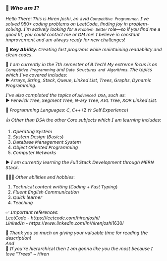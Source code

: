 ### 💖 𝙒𝙝𝙤 𝙖𝙢 𝙄?
𝘏𝘦𝘭𝘭𝘰 𝘛𝘩𝘦𝘳𝘦! 𝘛𝘩𝘪𝘴 𝘪𝘴 𝘏𝘪𝘳𝘦𝘯 𝘑𝘰𝘴𝘩𝘪, 𝘢𝘯 𝘢𝘷𝘪𝘥 `𝘊𝘰𝘮𝘱𝘦𝘵𝘪𝘵𝘪𝘷𝘦 𝘗𝘳𝘰𝘨𝘳𝘢𝘮𝘮𝘦𝘳`. 𝘐'𝘷𝘦 𝘴𝘰𝘭𝘷𝘦𝘥 950+ 𝘤𝘰𝘥𝘪𝘯𝘨 𝘱𝘳𝘰𝘣𝘭𝘦𝘮𝘴 𝘰𝘯 𝘓𝘦𝘦𝘵𝘊𝘰𝘥𝘦, 𝘧𝘪𝘯𝘥𝘪𝘯𝘨 𝘫𝘰𝘺 𝘪𝘯 𝘱𝘳𝘰𝘣𝘭𝘦𝘮-𝘴𝘰𝘭𝘷𝘪𝘯𝘨. 𝘐’𝘮 𝘢𝘤𝘵𝘪𝘷𝘦𝘭𝘺 𝘭𝘰𝘰𝘬𝘪𝘯𝘨 𝘧𝘰𝘳 𝘢 `𝘗𝘳𝘰𝘣𝘭𝘦𝘮 𝘚𝘦𝘵𝘵𝘦𝘳` 𝘳𝘰𝘭𝘦—𝘴𝘰 𝘪𝘧 𝘺𝘰𝘶 𝘧𝘪𝘯𝘥 𝘮𝘦 𝘢 𝘨𝘰𝘰𝘥 𝘧𝘪𝘵, 𝘺𝘰𝘶 𝘤𝘰𝘶𝘭𝘥 𝘤𝘰𝘯𝘵𝘢𝘤𝘵 𝘮𝘦 𝘰𝘳 𝘋𝘔 𝘮𝘦! 𝘐 𝘣𝘦𝘭𝘪𝘦𝘷𝘦 𝘪𝘯 𝘤𝘰𝘯𝘴𝘵𝘢𝘯𝘵 𝘪𝘮𝘱𝘳𝘰𝘷𝘦𝘮𝘦𝘯𝘵 𝘢𝘯𝘥 𝘢𝘮 𝘢𝘭𝘸𝘢𝘺𝘴 𝘳𝘦𝘢𝘥𝘺 𝘧𝘰𝘳 𝘯𝘦𝘸 𝘤𝘩𝘢𝘭𝘭𝘦𝘯𝘨𝘦𝘴!

🚀 𝙆𝙚𝙮 𝘼𝙗𝙞𝙡𝙞𝙩𝙮: 𝘊𝘳𝘦𝘢𝘵𝘪𝘯𝘨 𝘧𝘢𝘴𝘵 𝘱𝘳𝘰𝘨𝘳𝘢𝘮𝘴 𝘸𝘩𝘪𝘭𝘦 𝘮𝘢𝘪𝘯𝘵𝘢𝘪𝘯𝘪𝘯𝘨 𝘳𝘦𝘢𝘥𝘢𝘣𝘪𝘭𝘪𝘵𝘺 𝘢𝘯𝘥 𝘤𝘭𝘦𝘢𝘯 𝘤𝘰𝘥𝘦𝘴.

👋 𝘐 𝘢𝘮 𝘤𝘶𝘳𝘳𝘦𝘯𝘵𝘭𝘺 𝘪𝘯 𝘵𝘩𝘦 7𝘵𝘩 𝘴𝘦𝘮𝘦𝘴𝘵𝘦𝘳 𝘰𝘧 𝘉.𝘛𝘦𝘤𝘩! 
𝘔𝘺 𝘦𝘹𝘵𝘳𝘦𝘮𝘦 𝘧𝘰𝘤𝘶𝘴 𝘪𝘴 𝘰𝘯 `𝘊𝘰𝘮𝘱𝘦𝘵𝘪𝘵𝘪𝘷𝘦 𝘗𝘳𝘰𝘨𝘳𝘢𝘮𝘮𝘪𝘯𝘨` 𝘢𝘯𝘥 `𝘋𝘢𝘵𝘢 𝘚𝘵𝘳𝘶𝘤𝘵𝘶𝘳𝘦𝘴 𝘢𝘯𝘥 𝘈𝘭𝘨𝘰𝘳𝘪𝘵𝘩𝘮𝘴`. 𝘛𝘩𝘦 𝘵𝘰𝘱𝘪𝘤𝘴 𝘸𝘩𝘪𝘤𝘩 𝘐'𝘷𝘦 𝘤𝘰𝘷𝘦𝘳𝘦𝘥 𝘪𝘯𝘤𝘭𝘶𝘥𝘦𝘴: <br>
▶️ 𝘈𝘳𝘳𝘢𝘺𝘴, 𝘚𝘵𝘳𝘪𝘯𝘨, 𝘚𝘵𝘢𝘤𝘬, 𝘘𝘶𝘦𝘶𝘦, 𝘓𝘪𝘯𝘬𝘦𝘥 𝘓𝘪𝘴𝘵, 𝘛𝘳𝘦𝘦𝘴, 𝘎𝘳𝘢𝘱𝘩𝘴, 𝘋𝘺𝘯𝘢𝘮𝘪𝘤 𝘗𝘳𝘰𝘨𝘳𝘢𝘮𝘮𝘪𝘯𝘨.

𝘐'𝘷𝘦 𝘢𝘭𝘴𝘰 𝘤𝘰𝘮𝘱𝘭𝘦𝘵𝘦𝘥 𝘵𝘩𝘦 𝘵𝘰𝘱𝘪𝘤𝘴 𝘰𝘧 `𝘈𝘥𝘷𝘢𝘯𝘤𝘦𝘥 𝘋𝘚𝘈`, 𝘴𝘶𝘤𝘩 𝘢𝘴: <br>
▶️ 𝘍𝘦𝘯𝘸𝘪𝘤𝘬 𝘛𝘳𝘦𝘦, 𝘚𝘦𝘨𝘮𝘦𝘯𝘵 𝘛𝘳𝘦𝘦, 𝘕-𝘢𝘳𝘺 𝘛𝘳𝘦𝘦, 𝘈𝘝𝘓 𝘛𝘳𝘦𝘦, 𝘟𝘖𝘙 𝘓𝘪𝘯𝘬𝘦𝘥 𝘓𝘪𝘴𝘵.

📢 𝘗𝘳𝘰𝘨𝘳𝘢𝘮𝘮𝘪𝘯𝘨 𝘓𝘢𝘯𝘨𝘶𝘢𝘨𝘦𝘴: 𝘊, 𝘊++ (2 𝘠𝘳 𝘚𝘦𝘭𝘧 𝘌𝘹𝘱𝘦𝘳𝘪𝘦𝘯𝘤𝘦)

👍 𝘖𝘵𝘩𝘦𝘳 𝘵𝘩𝘢𝘯 𝘋𝘚𝘈 𝘵𝘩𝘦 𝘰𝘵𝘩𝘦𝘳 𝘊𝘰𝘳𝘦 𝘴𝘶𝘣𝘫𝘦𝘤𝘵𝘴 𝘸𝘩𝘪𝘤𝘩 𝘐 𝘢𝘮 𝘭𝘦𝘢𝘳𝘯𝘪𝘯𝘨 𝘪𝘯𝘤𝘭𝘶𝘥𝘦𝘴:
1. 𝘖𝘱𝘦𝘳𝘢𝘵𝘪𝘯𝘨 𝘚𝘺𝘴𝘵𝘦𝘮
2. 𝘚𝘺𝘴𝘵𝘦𝘮 𝘋𝘦𝘴𝘪𝘨𝘯 (𝘉𝘢𝘴𝘪𝘤𝘴)
3. 𝘋𝘢𝘵𝘢𝘣𝘢𝘴𝘦 𝘔𝘢𝘯𝘢𝘨𝘦𝘮𝘦𝘯𝘵 𝘚𝘺𝘴𝘵𝘦𝘮
4. 𝘖𝘣𝘫𝘦𝘤𝘵 𝘖𝘳𝘪𝘦𝘯𝘵𝘦𝘥 𝘗𝘳𝘰𝘨𝘳𝘢𝘮𝘮𝘪𝘯𝘨
5. 𝘊𝘰𝘮𝘱𝘶𝘵𝘦𝘳 𝘕𝘦𝘵𝘸𝘰𝘳𝘬𝘴

▶️ 𝘐 𝘢𝘮 𝘤𝘶𝘳𝘳𝘦𝘯𝘵𝘭𝘺 𝘭𝘦𝘢𝘳𝘯𝘪𝘯𝘨 𝘵𝘩𝘦 𝘍𝘶𝘭𝘭 𝘚𝘵𝘢𝘤𝘬 𝘋𝘦𝘷𝘦𝘭𝘰𝘱𝘮𝘦𝘯𝘵 𝘵𝘩𝘳𝘰𝘶𝘨𝘩 𝘔𝘌𝘙𝘕 𝘚𝘵𝘢𝘤𝘬.

💁🏾‍♂️ 𝘖𝘵𝘩𝘦𝘳 𝘢𝘣𝘪𝘭𝘪𝘵𝘪𝘦𝘴 𝘢𝘯𝘥 𝘩𝘰𝘣𝘣𝘪𝘦𝘴:
1. 𝘛𝘦𝘤𝘩𝘯𝘪𝘤𝘢𝘭 𝘤𝘰𝘯𝘵𝘦𝘯𝘵 𝘸𝘳𝘪𝘵𝘪𝘯𝘨 (𝘊𝘰𝘥𝘪𝘯𝘨 + 𝘍𝘢𝘴𝘵 𝘛𝘺𝘱𝘪𝘯𝘨)
2. 𝘍𝘭𝘶𝘦𝘯𝘵 𝘌𝘯𝘨𝘭𝘪𝘴𝘩 𝘊𝘰𝘮𝘮𝘶𝘯𝘪𝘤𝘢𝘵𝘪𝘰𝘯
3. 𝘘𝘶𝘪𝘤𝘬 𝘭𝘦𝘢𝘳𝘯𝘦𝘳
4. 𝘛𝘦𝘢𝘤𝘩𝘪𝘯𝘨

✅ 𝘐𝘮𝘱𝘰𝘳𝘵𝘢𝘯𝘵 𝘳𝘦𝘧𝘦𝘳𝘦𝘯𝘤𝘦𝘴: <br>
𝘓𝘦𝘦𝘵𝘊𝘰𝘥𝘦 - 𝘩𝘵𝘵𝘱𝘴://𝘭𝘦𝘦𝘵𝘤𝘰𝘥𝘦.𝘤𝘰𝘮/𝘩𝘪𝘳𝘦𝘯𝘫𝘰𝘴𝘩𝘪/ <br>
𝘓𝘪𝘯𝘬𝘦𝘥𝘐𝘯 - 𝘩𝘵𝘵𝘱𝘴://𝘸𝘸𝘸.𝘭𝘪𝘯𝘬𝘦𝘥𝘪𝘯.𝘤𝘰𝘮/𝘪𝘯/𝘩𝘪𝘳𝘦𝘯𝘫𝘰𝘴𝘩𝘪1630/

🥰 𝘛𝘩𝘢𝘯𝘬 𝘺𝘰𝘶 𝘴𝘰 𝘮𝘶𝘤𝘩 𝘰𝘯 𝘨𝘪𝘷𝘪𝘯𝘨 𝘺𝘰𝘶𝘳 𝘷𝘢𝘭𝘶𝘢𝘣𝘭𝘦 𝘵𝘪𝘮𝘦 𝘧𝘰𝘳 𝘳𝘦𝘢𝘥𝘪𝘯𝘨 𝘵𝘩𝘦 𝘥𝘦𝘴𝘤𝘳𝘪𝘱𝘵𝘪𝘰𝘯! <br>
                                   𝘈𝘯𝘥 <br>
🤤 𝘐𝘧 𝘺𝘰𝘶'𝘳𝘦 𝘩𝘪𝘦𝘳𝘢𝘳𝘤𝘩𝘪𝘤𝘢𝘭 𝘵𝘩𝘦𝘯 𝘐 𝘢𝘮 𝘨𝘰𝘯𝘯𝘢 𝘭𝘪𝘬𝘦 𝘺𝘰𝘶 𝘵𝘩𝘦 𝘮𝘰𝘴𝘵 𝘣𝘦𝘤𝘢𝘶𝘴𝘦 𝘐 𝘭𝘰𝘷𝘦 "𝘛𝘳𝘦𝘦𝘴" ~ 𝘏𝘪𝘳𝘦𝘯
